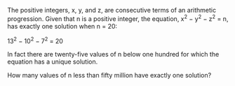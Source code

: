 The positive integers, x, y, and z, are consecutive terms of an arithmetic progression. Given that n is a positive integer, the equation, x<sup>2</sup> − y<sup>2</sup> − z<sup>2</sup> = n, has exactly one solution when n = 20:

13<sup>2</sup> − 10<sup>2</sup> − 7<sup>2</sup> = 20

In fact there are twenty-five values of n below one hundred for which the equation has a unique solution.

How many values of n less than fifty million have exactly one solution?